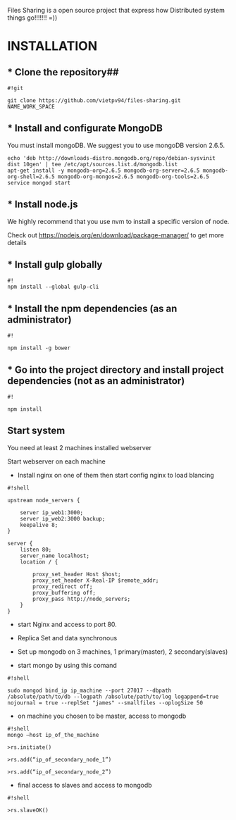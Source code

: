 Files Sharing is a open source project that express how Distributed system things go!!!!!!! =))

# **INSTALLATION** #

## * Clone the repository##

```
#!git

git clone https://github.com/vietpv94/files-sharing.git NAME_WORK_SPACE
```
## * Install and configurate MongoDB ##

You must install mongoDB. We suggest you to use mongoDB version 2.6.5.
```
echo 'deb http://downloads-distro.mongodb.org/repo/debian-sysvinit dist 10gen' | tee /etc/apt/sources.list.d/mongodb.list
apt-get install -y mongodb-org=2.6.5 mongodb-org-server=2.6.5 mongodb-org-shell=2.6.5 mongodb-org-mongos=2.6.5 mongodb-org-tools=2.6.5
service mongod start
```
## * Install node.js  ##
We highly recommend that you use nvm to install a specific version of node.

Check out https://nodejs.org/en/download/package-manager/ to get more details
## * Install gulp globally ##

```
#!
npm install --global gulp-cli

```
## * Install the npm dependencies (as an administrator) ##

```
#!

npm install -g bower
```
## * Go into the project directory and install project dependencies (not as an administrator) ##

```
#!

npm install
```

## Start system ##

You need at least 2 machines installed webserver

Start webserver on each machine

* Install nginx on one of them then start config nginx to load blancing


```
#!shell

upstream node_servers {

    server ip_web1:3000;
    server ip_web2:3000 backup;
    keepalive 8;
}

server {
    listen 80;
    server_name localhost;
    location / {

        proxy_set_header Host $host;
        proxy_set_header X-Real-IP $remote_addr;
        proxy_redirect off;
        proxy_buffering off;
        proxy_pass http://node_servers;
    }
}

```

* start Nginx and access to port 80.

* Replica Set and data synchronous

* Set up mongodb on 3 machines, 1 primary(master), 2 secondary(slaves)

* start mongo by using this comand

```
#!shell

sudo mongod bind_ip ip_machine --port 27017 --dbpath /absolute/path/to/db --logpath /absolute/path/to/log logappend=true nojournal = true --replSet "james" --smallfiles --oplogSize 50
```

* on machine you chosen to be master, access to mongodb 
```
#!shell
mongo –host ip_of_the_machine

>rs.initiate()

>rs.add(“ip_of_secondary_node_1”)

>rs.add(“ip_of_secondary_node_2”)
```
* final access to slaves and access to mongodb


```
#!shell

>rs.slaveOK()
```
